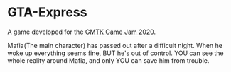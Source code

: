 # GTA-Express
A game developed for the <a href="https://itch.io/jam/gmtk-2020">GMTK Game Jam 2020</a>.

Mafia(The main character) has passed out  after a difficult night. When he woke up everything seems fine, BUT he's out of control.
YOU can see the whole reality around Mafia, and only YOU can save him from trouble.
